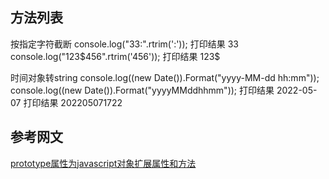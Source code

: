 ## 方法列表

按指定字符截断
console.log("33:".rtrim(':'));       打印结果 33
console.log("123$456".rtrim('456')); 打印结果 123$


时间对象转string
console.log((new Date()).Format("yyyy-MM-dd hh:mm")); 
console.log((new Date()).Format("yyyyMMddhhmm")); 
打印结果 2022-05-07
打印结果 202205071722



## 参考网文

 [prototype属性为javascript对象扩展属性和方法](https://www.cnblogs.com/jishume/articles/2052655.html)